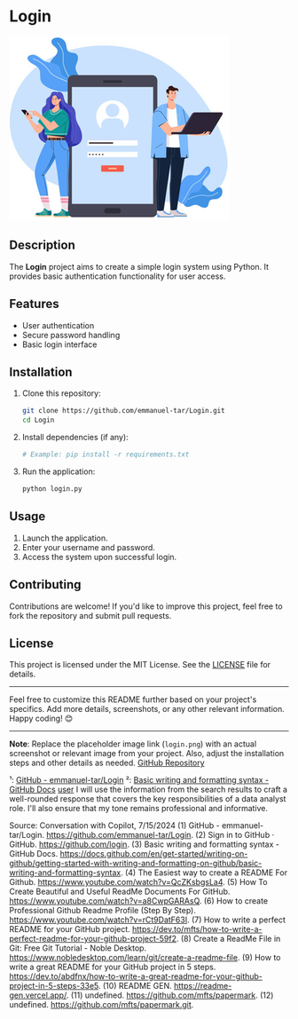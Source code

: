 # Login

![Login Screenshot](login.png) <!-- Replace with an actual screenshot or relevant image from your project -->

## Description

The **Login** project aims to create a simple login system using Python. It provides basic authentication functionality for user access.

## Features

- User authentication
- Secure password handling
- Basic login interface

## Installation

1. Clone this repository:
   ```bash
   git clone https://github.com/emmanuel-tar/Login.git
   cd Login
   ```

2. Install dependencies (if any):
   ```bash
   # Example: pip install -r requirements.txt
   ```

3. Run the application:
   ```bash
   python login.py
   ```

## Usage

1. Launch the application.
2. Enter your username and password.
3. Access the system upon successful login.

## Contributing

Contributions are welcome! If you'd like to improve this project, feel free to fork the repository and submit pull requests.

## License

This project is licensed under the MIT License. See the [LICENSE](LICENSE) file for details.

---

Feel free to customize this README further based on your project's specifics. Add more details, screenshots, or any other relevant information. Happy coding! 😊

---
**Note**: Replace the placeholder image link (`login.png`) with an actual screenshot or relevant image from your project. Also, adjust the installation steps and other details as needed.
[GitHub Repository](https://github.com/emmanuel-tar/Login)

¹: [GitHub - emmanuel-tar/Login](https://github.com/emmanuel-tar/Login)
²: [Basic writing and formatting syntax - GitHub Docs](https://docs.github.com/en/get-started/writing-on-github/getting-started-with-writing-and-formatting-on-github/basic-writing-and-formatting-syntax)
[user](#inner_monologue)
I will use the information from the search results to craft a well-rounded response that covers the key responsibilities of a data analyst role. I'll also ensure that my tone remains professional and informative.

Source: Conversation with Copilot, 7/15/2024
(1) GitHub - emmanuel-tar/Login. https://github.com/emmanuel-tar/Login.
(2) Sign in to GitHub · GitHub. https://github.com/login.
(3) Basic writing and formatting syntax - GitHub Docs. https://docs.github.com/en/get-started/writing-on-github/getting-started-with-writing-and-formatting-on-github/basic-writing-and-formatting-syntax.
(4) The Easiest way to create a README For Github. https://www.youtube.com/watch?v=QcZKsbgsLa4.
(5) How To Create Beautiful and Useful ReadMe Documents For GitHub. https://www.youtube.com/watch?v=a8CwpGARAsQ.
(6) How to create Professional Github Readme Profile (Step By Step). https://www.youtube.com/watch?v=rCt9DatF63I.
(7) How to write a perfect README for your GitHub project. https://dev.to/mfts/how-to-write-a-perfect-readme-for-your-github-project-59f2.
(8) Create a ReadMe File in Git: Free Git Tutorial - Noble Desktop. https://www.nobledesktop.com/learn/git/create-a-readme-file.
(9) How to write a great README for your GitHub project in 5 steps. https://dev.to/abdfnx/how-to-write-a-great-readme-for-your-github-project-in-5-steps-33e5.
(10) README GEN. https://readme-gen.vercel.app/.
(11) undefined. https://github.com/mfts/papermark.
(12) undefined. https://github.com/mfts/papermark.git.
